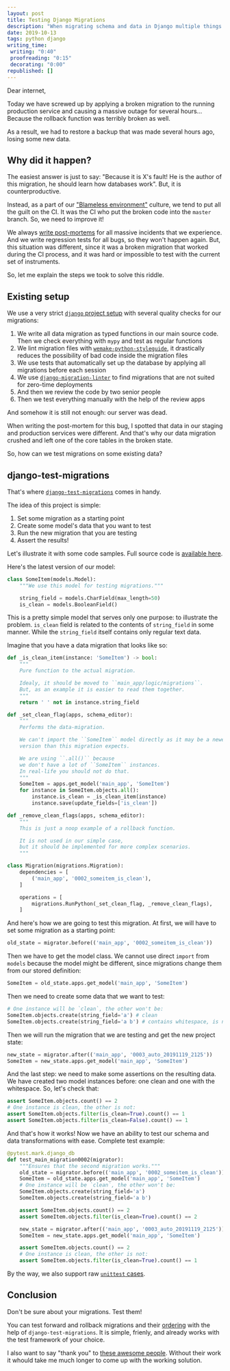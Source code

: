 ```yaml
---
layout: post
title: Testing Django Migrations
description: "When migrating schema and data in Django multiple things can go wrong. It is better to test what you are doing in advance."
date: 2019-10-13
tags: python django
writing_time:
 writing: "0:40"
 proofreading: "0:15"
 decorating: "0:00"
republished: []
---
```


Dear internet,

Today we have screwed up by applying a broken migration to the running production service and causing a massive outage for several hours... Because the rollback function was terribly broken as well.

As a result, we had to restore a backup that was made several hours ago, losing some new data.


## Why did it happen?

The easiest answer is just to say: "Because it is X's fault! He is the author of this migration, he should learn how databases work". But, it is counterproductive.

Instead, as a part of our ["Blameless environment"](https://sobolevn.me/2018/12/blameless-environment) culture, we tend to put all the guilt on the CI. It was the CI who put the broken code into the `master` branch. So, we need to improve it!

We always [write post-mortems](https://sobolevn.me/2019/01/how-to-fix-a-bug) for all massive incidents that we experience. And we write regression tests for all bugs, so they won't happen again. But, this situation was different, since it was a broken migration that worked during the CI process, and it was hard or impossible to test with the current set of instruments.

So, let me explain the steps we took to solve this riddle.


## Existing setup

We use a very strict [`django` project setup](https://github.com/wemake-services/wemake-django-template) with several quality checks for our migrations:

1. We write all data migration as typed functions in our main source code. Then we check everything with `mypy` and test as regular functions
2. We lint migration files with [`wemake-python-styleguide`](https://github.com/wemake-services/wemake-python-styleguide), it drastically reduces the possibility of bad code inside the migration files
3. We use tests that automatically set up the database by applying all migrations before each session
4. We use [`django-migration-linter`](https://github.com/3YOURMIND/django-migration-linter) to find migrations that are not suited for zero-time deployments
5. And then we review the code by two senior people
6. Then we test everything manually with the help of the review apps

And somehow it is still not enough: our server was dead.

When writing the post-mortem for this bug, I spotted that data in our staging and production services were different. And that's why our data migration crushed and left one of the core tables in the broken state.

So, how can we test migrations on some existing data?


## django-test-migrations

That's where [`django-test-migrations`](https://github.com/wemake-services/wemake-django-template) comes in handy.

The idea of this project is simple:

1. Set some migration as a starting point
2. Create some model's data that you want to test
3. Run the new migration that you are testing
4. Assert the results!

Let's illustrate it with some code samples.
Full source code is [available here](https://github.com/wemake-services/django-test-migrations/tree/master/django_test_app).

Here's the latest version of our model:

```python
class SomeItem(models.Model):
    """We use this model for testing migrations."""

    string_field = models.CharField(max_length=50)
    is_clean = models.BooleanField()
```

This is a pretty simple model that serves only one purpose: to illustrate the problem. `is_clean` field is related to the contents of `string_field` in some manner.
While the `string_field` itself contains only regular text data.

Imagine that you have a data migration that looks like so:

```python
def _is_clean_item(instance: 'SomeItem') -> bool:
    """
    Pure function to the actual migration.

    Idealy, it should be moved to ``main_app/logic/migrations``.
    But, as an example it is easier to read them together.
    """
    return ' ' not in instance.string_field

def _set_clean_flag(apps, schema_editor):
    """
    Performs the data-migration.

    We can't import the ``SomeItem`` model directly as it may be a newer
    version than this migration expects.

    We are using ``.all()`` because
    we don't have a lot of ``SomeItem`` instances.
    In real-life you should not do that.
    """
    SomeItem = apps.get_model('main_app', 'SomeItem')
    for instance in SomeItem.objects.all():
        instance.is_clean = _is_clean_item(instance)
        instance.save(update_fields=['is_clean'])

def _remove_clean_flags(apps, schema_editor):
    """
    This is just a noop example of a rollback function.

    It is not used in our simple case,
    but it should be implemented for more complex scenarios.
    """

class Migration(migrations.Migration):
    dependencies = [
        ('main_app', '0002_someitem_is_clean'),
    ]

    operations = [
        migrations.RunPython(_set_clean_flag, _remove_clean_flags),
    ]
```

And here's how we are going to test this migration. At first, we will have to set some migration as a starting point:

```python
old_state = migrator.before(('main_app', '0002_someitem_is_clean'))
```

Then we have to get the model class. We cannot use direct `import` from `models` because the model might be different, since migrations change them from our stored definition:

```python
SomeItem = old_state.apps.get_model('main_app', 'SomeItem')
```

Then we need to create some data that we want to test:

```python
# One instance will be `clean`, the other won't be:
SomeItem.objects.create(string_field='a') # clean
SomeItem.objects.create(string_field='a b') # contains whitespace, is not clean
```

Then we will run the migration that we are testing and get the new project state:

```python
new_state = migrator.after(('main_app', '0003_auto_20191119_2125'))
SomeItem = new_state.apps.get_model('main_app', 'SomeItem')
```

And the last step: we need to make some assertions on the resulting data.
We have created two model instances before: one clean and one with the whitespace. So, let's check that:

```python
assert SomeItem.objects.count() == 2
# One instance is clean, the other is not:
assert SomeItem.objects.filter(is_clean=True).count() == 1
assert SomeItem.objects.filter(is_clean=False).count() == 1
```

And that's how it works! Now we have an ability to test our schema and data transformations with ease. Complete test example:

```python
@pytest.mark.django_db
def test_main_migration0002(migrator):
    """Ensures that the second migration works."""
    old_state = migrator.before(('main_app', '0002_someitem_is_clean'))
    SomeItem = old_state.apps.get_model('main_app', 'SomeItem')
    # One instance will be `clean`, the other won't be:
    SomeItem.objects.create(string_field='a')
    SomeItem.objects.create(string_field='a b')

    assert SomeItem.objects.count() == 2
    assert SomeItem.objects.filter(is_clean=True).count() == 2

    new_state = migrator.after(('main_app', '0003_auto_20191119_2125'))
    SomeItem = new_state.apps.get_model('main_app', 'SomeItem')

    assert SomeItem.objects.count() == 2
    # One instance is clean, the other is not:
    assert SomeItem.objects.filter(is_clean=True).count() == 1
```

By the way, we also support raw [`unittest` cases](https://github.com/wemake-services/django-test-migrations#unittest).


## Conclusion

Don't be sure about your migrations. Test them!

You can test forward and rollback migrations and their [ordering](https://github.com/wemake-services/django-test-migrations#testing-migrations-ordering) with the help of `django-test-migrations`. It is simple, frienly, and already works with the test framework of your choice.

I also want to say "thank you" to [these awesome people](https://github.com/wemake-services/django-test-migrations#credits). Without their work it whould take me much longer to come up with the working solution.
